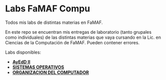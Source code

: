 # Labs FaMAF Compu
Todos mis labs de distintas materias en FaMAF.

En este repo se encuentran mis entregas de laboratorio (tanto grupales como individuales) de las distintas materias que vaya cursando en la Lic. en Ciencias de la Computación de FaMAF. Pueden contener errores.

Labs disponibles:
  * [**AyEdD II**](/AYED-II)
  * [**SISTEMAS OPERATIVOS**](/SISTEMAS-OPERATIVOS)
  * [**ORGANIZACION DEL COMPUTADOR**](https://github.com/achaval-tomas/ASM-Tetris)

